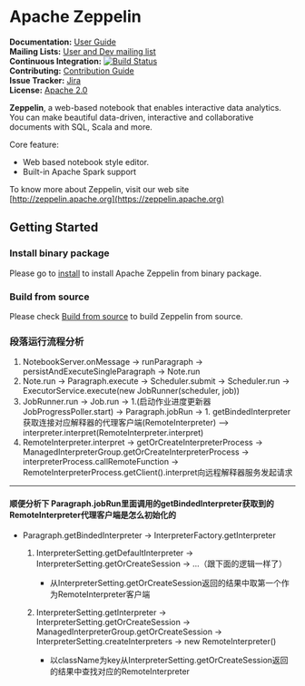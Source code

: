 # Apache Zeppelin

**Documentation:** [User Guide](https://zeppelin.apache.org/docs/latest/index.html)<br/>
**Mailing Lists:** [User and Dev mailing list](https://zeppelin.apache.org/community.html)<br/>
**Continuous Integration:** [![Build Status](https://travis-ci.org/apache/zeppelin.svg?branch=master)](https://travis-ci.org/apache/zeppelin) <br/>
**Contributing:** [Contribution Guide](https://zeppelin.apache.org/contribution/contributions.html)<br/>
**Issue Tracker:** [Jira](https://issues.apache.org/jira/browse/ZEPPELIN)<br/>
**License:** [Apache 2.0](https://github.com/apache/zeppelin/blob/master/LICENSE)


**Zeppelin**, a web-based notebook that enables interactive data analytics. You can make beautiful data-driven, interactive and collaborative documents with SQL, Scala and more.

Core feature:
   * Web based notebook style editor.
   * Built-in Apache Spark support


To know more about Zeppelin, visit our web site [http://zeppelin.apache.org](https://zeppelin.apache.org)


## Getting Started

### Install binary package
Please go to [install](https://zeppelin.apache.org/docs/latest/install/install.html) to install Apache Zeppelin from binary package.

### Build from source
Please check [Build from source](https://zeppelin.apache.org/docs/latest/install/build.html) to build Zeppelin from source.




### 段落运行流程分析
1. NotebookServer.onMessage -> runParagraph -> persistAndExecuteSingleParagraph -> Note.run
2. Note.run -> Paragraph.execute -> Scheduler.submit -> Scheduler.run -> ExecutorService.execute(new JobRunner(scheduler, job))
3. JobRunner.run -> Job.run -> 1.(启动作业进度更新器JobProgressPoller.start) -> Paragraph.jobRun -> 1. getBindedInterpreter
   获取连接对应解释器的代理客户端(RemoteInterpreter) —> interpreter.interpret(RemoteInterpreter.interpret)
4. RemoteInterpreter.interpret -> getOrCreateInterpreterProcess -> ManagedInterpreterGroup.getOrCreateInterpreterProcess 
  -> interpreterProcess.callRemoteFunction -> RemoteInterpreterProcess.getClient().interpret向远程解释器服务发起请求
  
  
---
#### 顺便分析下 Paragraph.jobRun里面调用的getBindedInterpreter获取到的RemoteInterpreter代理客户端是怎么初始化的
- Paragraph.getBindedInterpreter -> InterpreterFactory.getInterpreter 
    1. InterpreterSetting.getDefaultInterpreter -> InterpreterSetting.getOrCreateSession  -> ...（跟下面的逻辑一样了）
        - 从InterpreterSetting.getOrCreateSession返回的结果中取第一个作为RemoteInterpreter客户端
       
    2. InterpreterSetting.getInterpreter -> InterpreterSetting.getOrCreateSession -> ManagedInterpreterGroup.getOrCreateSession -> 
       InterpreterSetting.createInterpreters -> new RemoteInterpreter()
       - 以className为key从InterpreterSetting.getOrCreateSession返回的结果中查找对应的RemoteInterpreter


